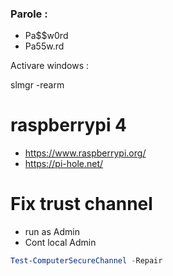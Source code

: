 
### Parole :

- Pa$$w0rd
- Pa55w.rd

Activare windows :

slmgr -rearm



# raspberrypi 4
- https://www.raspberrypi.org/
-  https://pi-hole.net/

# Fix trust channel

-  run as Admin
-  Cont local Admin

```powershell
Test-ComputerSecureChannel -Repair
```
